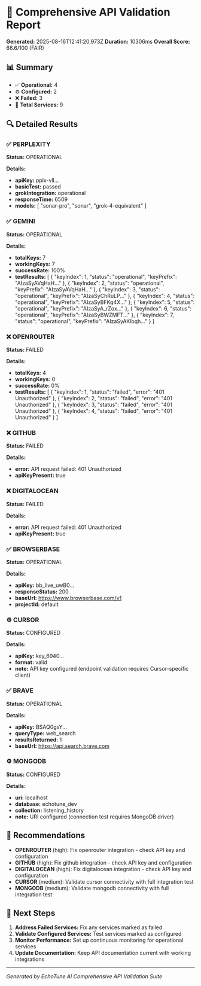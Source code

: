# 🔐 Comprehensive API Validation Report

**Generated:** 2025-08-16T12:41:20.973Z
**Duration:** 10306ms
**Overall Score:** 66.6/100 (FAIR)

## 📊 Summary

- ✅ **Operational:** 4
- ⚙️ **Configured:** 2  
- ❌ **Failed:** 3
- 📝 **Total Services:** 9

## 🔍 Detailed Results

### ✅ PERPLEXITY

**Status:** OPERATIONAL

**Details:**
- **apiKey:** pplx-vll...
- **basicTest:** passed
- **grokIntegration:** operational
- **responseTime:** 6509
- **models:** [
  "sonar-pro",
  "sonar",
  "grok-4-equivalent"
]

### ✅ GEMINI

**Status:** OPERATIONAL

**Details:**
- **totalKeys:** 7
- **workingKeys:** 7
- **successRate:** 100%
- **testResults:** [
  {
    "keyIndex": 1,
    "status": "operational",
    "keyPrefix": "AIzaSyAVqHaH..."
  },
  {
    "keyIndex": 2,
    "status": "operational",
    "keyPrefix": "AIzaSyAVqHaH..."
  },
  {
    "keyIndex": 3,
    "status": "operational",
    "keyPrefix": "AIzaSyChRuLP..."
  },
  {
    "keyIndex": 4,
    "status": "operational",
    "keyPrefix": "AIzaSyBFKq4X..."
  },
  {
    "keyIndex": 5,
    "status": "operational",
    "keyPrefix": "AIzaSyA_rZox..."
  },
  {
    "keyIndex": 6,
    "status": "operational",
    "keyPrefix": "AIzaSyBWZMFT..."
  },
  {
    "keyIndex": 7,
    "status": "operational",
    "keyPrefix": "AIzaSyAKlbqh..."
  }
]

### ❌ OPENROUTER

**Status:** FAILED

**Details:**
- **totalKeys:** 4
- **workingKeys:** 0
- **successRate:** 0%
- **testResults:** [
  {
    "keyIndex": 1,
    "status": "failed",
    "error": "401 Unauthorized"
  },
  {
    "keyIndex": 2,
    "status": "failed",
    "error": "401 Unauthorized"
  },
  {
    "keyIndex": 3,
    "status": "failed",
    "error": "401 Unauthorized"
  },
  {
    "keyIndex": 4,
    "status": "failed",
    "error": "401 Unauthorized"
  }
]

### ❌ GITHUB

**Status:** FAILED

**Details:**
- **error:** API request failed: 401 Unauthorized
- **apiKeyPresent:** true

### ❌ DIGITALOCEAN

**Status:** FAILED

**Details:**
- **error:** API request failed: 401 Unauthorized
- **apiKeyPresent:** true

### ✅ BROWSERBASE

**Status:** OPERATIONAL

**Details:**
- **apiKey:** bb_live_uwB0...
- **responseStatus:** 200
- **baseUrl:** https://www.browserbase.com/v1
- **projectId:** default

### ⚙️ CURSOR

**Status:** CONFIGURED

**Details:**
- **apiKey:** key_6940...
- **format:** valid
- **note:** API key configured (endpoint validation requires Cursor-specific client)

### ✅ BRAVE

**Status:** OPERATIONAL

**Details:**
- **apiKey:** BSAQ0gsY...
- **queryType:** web_search
- **resultsReturned:** 1
- **baseUrl:** https://api.search.brave.com

### ⚙️ MONGODB

**Status:** CONFIGURED

**Details:**
- **uri:** localhost
- **database:** echotune_dev
- **collection:** listening_history
- **note:** URI configured (connection test requires MongoDB driver)

## 🎯 Recommendations

- **OPENROUTER** (high): Fix openrouter integration - check API key and configuration
- **GITHUB** (high): Fix github integration - check API key and configuration
- **DIGITALOCEAN** (high): Fix digitalocean integration - check API key and configuration
- **CURSOR** (medium): Validate cursor connectivity with full integration test
- **MONGODB** (medium): Validate mongodb connectivity with full integration test

## 🚀 Next Steps

1. **Address Failed Services:** Fix any services marked as failed
2. **Validate Configured Services:** Test services marked as configured
3. **Monitor Performance:** Set up continuous monitoring for operational services
4. **Update Documentation:** Keep API documentation current with working integrations

---
*Generated by EchoTune AI Comprehensive API Validation Suite*
